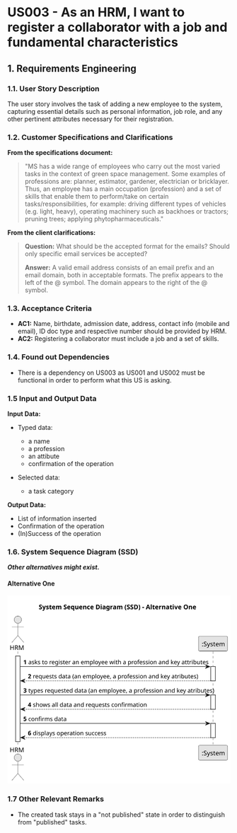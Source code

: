 # US003 - As an HRM, I want to register a collaborator with a job and fundamental characteristics


## 1. Requirements Engineering

### 1.1. User Story Description

The user story involves the task of adding a new employee to the system, capturing essential details such as personal information, job role, and any other pertinent attributes necessary for their registration.

### 1.2. Customer Specifications and Clarifications 

**From the specifications document:**

>	"MS has a wide range of employees who carry out the most varied tasks in the context of green space management. Some examples of professions are: planner, estimator, gardener, electrician or bricklayer. Thus, an employee has a main occupation (profession) and a set of skills that enable them to perform/take on certain tasks/responsibilities, for example: driving different types of vehicles (e.g. light, heavy), operating machinery such as backhoes or tractors; pruning trees; applying phytopharmaceuticals." 


**From the client clarifications:**

> **Question:** What should be the accepted format for the emails? Should only specific email services be accepted?
>
> **Answer:** A valid email address consists of an email prefix and an email domain, both in acceptable formats.
The prefix appears to the left of the @ symbol. The domain appears to the right of the @ symbol.

### 1.3. Acceptance Criteria

* **AC1:** Name, birthdate, admission date, address, contact info (mobile and email), ID doc type and respective number should be provided by HRM.
* **AC2:** Registering a collaborator must include a job and a set of skills.

### 1.4. Found out Dependencies

* There is a dependency on US003 as US001 and US002 must be functional in order to perform what this US is asking.

### 1.5 Input and Output Data

**Input Data:**

* Typed data:
    * a name
    * a profession 
    * an attibute
    * confirmation of the operation

	
* Selected data:
    * a task category 

**Output Data:**

* List of information inserted
* Confirmation of the operation
* (In)Success of the operation

### 1.6. System Sequence Diagram (SSD)

**_Other alternatives might exist._**

#### Alternative One

![us003-system-sequence-diagram-alternative-one-System_Sequence_Diagram__SSD____Alternative_One.svg](svg%2Fus003-system-sequence-diagram-alternative-one-System_Sequence_Diagram__SSD____Alternative_One.svg)

### 1.7 Other Relevant Remarks

* The created task stays in a "not published" state in order to distinguish from "published" tasks.